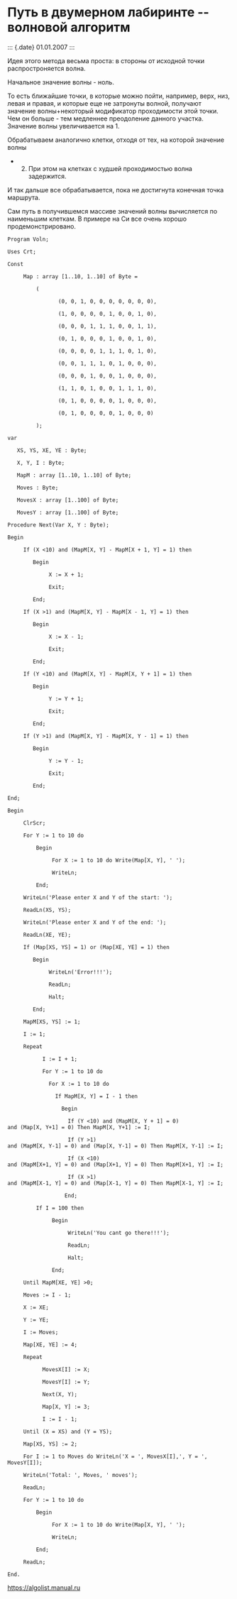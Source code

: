 Путь в двумерном лабиринте -- волновой алгоритм
===============================================

::: {.date}
01.01.2007
:::

Идея этого метода весьма проста: в стороны от исходной точки
распростроняется волна.

Начальное значение волны - ноль.

То есть ближайшие точки, в которые можно пойти, например, верх, низ,
левая и правая, и которые еще не затронуты волной, получают значение
волны+некоторый модификатор проходимости этой точки. Чем он больше - тем
медленнее преодоление данного участка. Значение волны увеличивается на
1.

Обрабатываем аналогично клетки, отходя от тех, на которой значение волны
- 2. При этом на клетках с худшей проходимостью волна задержится.

И так дальше все обрабатывается, пока не достигнута конечная точка
маршрута.

Сам путь в получившемся массиве значений волны вычисляется по наименьшим
клеткам. В примере на Си все очень хорошо продемонстрировано.

    Program Voln;
     
    Uses Crt;
     
    Const
     
         Map : array [1..10, 1..10] of Byte =
     
             (
     
                    (0, 0, 1, 0, 0, 0, 0, 0, 0, 0),
     
                    (1, 0, 0, 0, 0, 1, 0, 0, 1, 0),
     
                    (0, 0, 0, 1, 1, 1, 0, 0, 1, 1),
     
                    (0, 1, 0, 0, 0, 1, 0, 0, 1, 0),
     
                    (0, 0, 0, 0, 1, 1, 1, 0, 1, 0),
     
                    (0, 0, 1, 1, 1, 0, 1, 0, 0, 0),
     
                    (0, 0, 0, 1, 0, 0, 1, 0, 0, 0),
     
                    (1, 1, 0, 1, 0, 0, 1, 1, 1, 0),
     
                    (0, 1, 0, 0, 0, 0, 1, 0, 0, 0),
     
                    (0, 1, 0, 0, 0, 0, 1, 0, 0, 0)
     
             );
     
    var
     
       XS, YS, XE, YE : Byte;
     
       X, Y, I : Byte;
     
       MapM : array [1..10, 1..10] of Byte;
     
       Moves : Byte;
     
       MovesX : array [1..100] of Byte;
     
       MovesY : array [1..100] of Byte;
     
    Procedure Next(Var X, Y : Byte);
     
    Begin
     
         If (X <10) and (MapM[X, Y] - MapM[X + 1, Y] = 1) then
     
            Begin
     
                 X := X + 1;
     
                 Exit;
     
            End;
     
         If (X >1) and (MapM[X, Y] - MapM[X - 1, Y] = 1) then
     
            Begin
     
                 X := X - 1;
     
                 Exit;
     
            End;
     
         If (Y <10) and (MapM[X, Y] - MapM[X, Y + 1] = 1) then
     
            Begin
     
                 Y := Y + 1;
     
                 Exit;
     
            End;
     
         If (Y >1) and (MapM[X, Y] - MapM[X, Y - 1] = 1) then
     
            Begin
     
                 Y := Y - 1;
     
                 Exit;
     
            End;
     
    End;
     
    Begin
     
         ClrScr;
     
         For Y := 1 to 10 do
     
             Begin
     
                  For X := 1 to 10 do Write(Map[X, Y], ' ');
     
                  WriteLn;
     
             End;
     
         WriteLn('Please enter X and Y of the start: ');
     
         ReadLn(XS, YS);
     
         WriteLn('Please enter X and Y of the end: ');
     
         ReadLn(XE, YE);
     
         If (Map[XS, YS] = 1) or (Map[XE, YE] = 1) then
     
            Begin
     
                 WriteLn('Error!!!');
     
                 ReadLn;
     
                 Halt;
     
            End;
     
         MapM[XS, YS] := 1;
     
         I := 1;
     
         Repeat
     
               I := I + 1;
     
               For Y := 1 to 10 do
     
                 For X := 1 to 10 do
     
                   If MapM[X, Y] = I - 1 then
     
                     Begin
     
                       If (Y <10) and (MapM[X, Y + 1] = 0) 
    and (Map[X, Y+1] = 0) Then MapM[X, Y+1] := I;
     
                       If (Y >1) 
    and (MapM[X, Y-1] = 0) and (Map[X, Y-1] = 0) Then MapM[X, Y-1] := I;
     
                       If (X <10) 
    and (MapM[X+1, Y] = 0) and (Map[X+1, Y] = 0) Then MapM[X+1, Y] := I;
     
                       If (X >1) 
    and (MapM[X-1, Y] = 0) and (Map[X-1, Y] = 0) Then MapM[X-1, Y] := I;
     
                      End;
     
             If I = 100 then
     
                  Begin
     
                       WriteLn('You cant go there!!!');
     
                       ReadLn;
     
                       Halt;
     
                  End;
     
         Until MapM[XE, YE] >0;
     
         Moves := I - 1;
     
         X := XE;
     
         Y := YE;
     
         I := Moves;
     
         Map[XE, YE] := 4;
     
         Repeat
     
               MovesX[I] := X;
     
               MovesY[I] := Y;
     
               Next(X, Y);
     
               Map[X, Y] := 3;
     
               I := I - 1;
     
         Until (X = XS) and (Y = YS);
     
         Map[XS, YS] := 2;
     
         For I := 1 to Moves do WriteLn('X = ', MovesX[I],', Y = ', MovesY[I]);
     
         WriteLn('Total: ', Moves, ' moves');
     
         ReadLn;
     
         For Y := 1 to 10 do
     
             Begin
     
                  For X := 1 to 10 do Write(Map[X, Y], ' ');
     
                  WriteLn;
     
             End;
     
         ReadLn;
     
    End.

<https://algolist.manual.ru>
